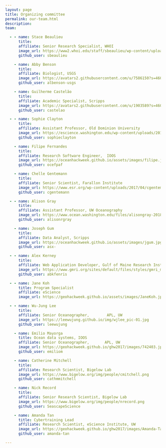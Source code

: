 ```yaml
---
layout: page
title: Organizing committee
permalink: our-team.html
description:
team:

  - - name: Stace Beaulieu
      title:
      affiliate: Senior Research Specialist, WHOI
      image_url: https://www2.whoi.edu/staff/sbeaulieu/wp-content/uploads/sites/30/2019/02/Stace_IMG_1365-300x225.jpg
      github_user: sbeaulieu

    - name: Abby Benson
      title:
      affiliate: Biologist, USGS
      image_url: https://avatars2.githubusercontent.com/u/7586150?s=460&u=bf2237ee0c831389ffc49fce8ad3bdbdceadb178&v=4
      github_user: albenson-usgs

    - name: Guilherme Castelão
      title:
      affiliate: Academic Specialist, Scripps
      image_url: https://avatars2.githubusercontent.com/u/1903589?s=460&v=4
      github_user: castelao

  - - name: Sophie Clayton
      title:
      affiliate: Assistant Professor, Old Dominion University
      image_url: https://escience.washington.edu/wp-content/uploads/2015/09/Bio-Sophie-Clayton.jpg
      github_user: sophieclayton

    - name: Filipe Fernandes
      title:
      affiliate: Research Software Engineer,  IOOS
      image_url: https://oceanhackweek.github.io/assets/images/filipe.jpg
      github_user: ocefpaf

    - name: Chelle Gentemann
      title:
      affiliate: Senior Scientist, Farallon Institute
      image_url: https://www.esr.org/wp-content/uploads/2017/04/cgentemannstaff.jpg
      github_user: cgentemann

  - - name: Alison Gray
      title:
      affiliate: Assistant Professor, UW Oceanography
      image_url: https://www.ocean.washington.edu/files/alisongray-2018-20180717023407_smsq.jpg
      github_user: alisonrgray

    - name: Joseph Gum
      title:
      affiliate: Data Analyst, Scripps
      image_url: https://oceanhackweek.github.io/assets/images/jgum.jpg
      github_user: asx-

  - - name: Alex Kerney
      title:
      affiliate: Web Application Developer, Gulf of Maine Research Institute
      image_url: https://www.gmri.org/sites/default/files/styles/gmri_main/public/staff/alexk_web.jpg?itok=UL1vO0HZ
      github_user: abkfenris

  - - name: Jane Koh
      title: Program Specialist
      affiliate: eScience
      image_url: https://geohackweek.github.io/assets/images/JaneKoh.jpg

  - - name: Wu-Jung Lee
      title:
      affiliate: Senior Oceanographer,        APL, UW
      image_url: https://leewujung.github.io/img/wjlee_pic-01.jpg
      github_user: leewujung

    - name: Emilio Mayorga
      title: Ocean data systems, IOOS
      affiliate: Senior Oceanographer,       APL, UW
      image_url: https://geohackweek.github.io/ghw2017/images/742403.jpg
      github_user: emiliom

    - name: Catherine Mitchell
      title:
      affiliate: Research Scientist, Bigelow Lab
      image_url: https://www.bigelow.org/img/people/cmitchell.png
      github_user: cathmmitchell

    - name: Nick Record
      title:
      affiliate: Senior Research Scientist, Bigelow Lab
      image_url: https://www.bigelow.org/img/people/nrecord.png
      github_user: SeascapeScience

    - name: Amanda Tan
      title: Cybertraining Lead
      affiliate: Research Scientist, eScience Institute, UW
      image_url: https://geohackweek.github.io/ghw2017/images/Amanda-Tan-300x300.jpg
      github_user: amanda-tan

---
```

